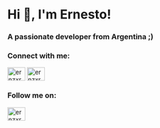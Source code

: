 <h1 align="left">Hi 👋, I'm Ernesto!</h1>
<h3 align="left">A passionate developer from Argentina ;)</h3>

<h3 align="left">Connect with me:</h3>
<p align="left">
<a href="https://linkedin.com/in/ernzxr" target="blank"><img align="center" src="https://raw.githubusercontent.com/rahuldkjain/github-profile-readme-generator/master/src/images/icons/Social/linked-in-alt.svg" alt="ernzxr" height="30" width="40" /></a>
<a href="https://instagram.com/ernzxr" target="blank"><img align="center" src="https://raw.githubusercontent.com/rahuldkjain/github-profile-readme-generator/master/src/images/icons/Social/instagram.svg" alt="ernzxr" height="30" width="40" /></a>
</p>

<h3 align="left">Follow me on:</h3>
<p align="left">
<a href="https://twitter.com/ernzxr" target="blank"><img align="center" src="https://raw.githubusercontent.com/rahuldkjain/github-profile-readme-generator/master/src/images/icons/Social/twitter.svg" alt="ernzxr" height="30" width="40" /></a>
</p>
